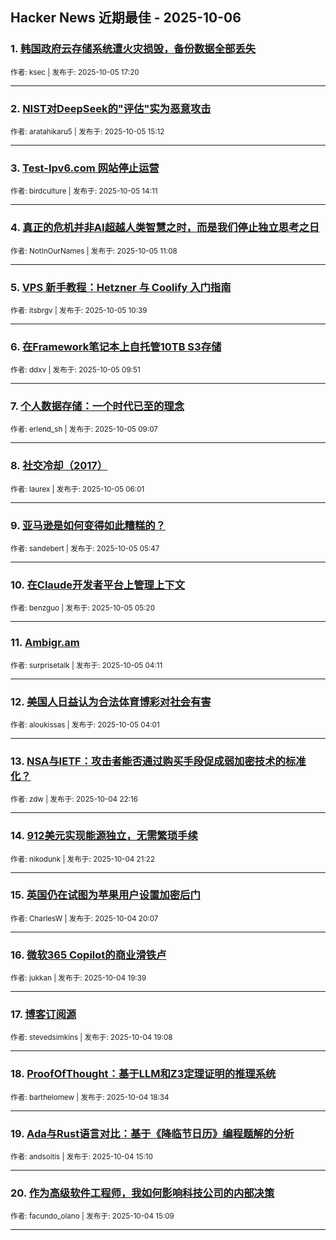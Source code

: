 ## Hacker News 近期最佳 - 2025-10-06


### 1. [韩国政府云存储系统遭火灾损毁，备份数据全部丢失](https://news.ycombinator.com/item?id=45483386)

<sub>作者: ksec | 发布于: 2025-10-05 17:20</sub>

---

### 2. [NIST对DeepSeek的"评估"实为恶意攻击](https://news.ycombinator.com/item?id=45482106)

<sub>作者: aratahikaru5 | 发布于: 2025-10-05 15:12</sub>

---

### 3. [Test-Ipv6.com 网站停止运营](https://news.ycombinator.com/item?id=45481609)

<sub>作者: birdculture | 发布于: 2025-10-05 14:11</sub>

---

### 4. [真正的危机并非AI超越人类智慧之时，而是我们停止独立思考之日](https://news.ycombinator.com/item?id=45480622)

<sub>作者: NotInOurNames | 发布于: 2025-10-05 11:08</sub>

---

### 5. [VPS 新手教程：Hetzner 与 Coolify 入门指南](https://news.ycombinator.com/item?id=45480506)

<sub>作者: itsbrgv | 发布于: 2025-10-05 10:39</sub>

---

### 6. [在Framework笔记本上自托管10TB S3存储](https://news.ycombinator.com/item?id=45480317)

<sub>作者: ddxv | 发布于: 2025-10-05 09:51</sub>

---

### 7. [个人数据存储：一个时代已至的理念](https://news.ycombinator.com/item?id=45480106)

<sub>作者: erlend_sh | 发布于: 2025-10-05 09:07</sub>

---

### 8. [社交冷却（2017）](https://news.ycombinator.com/item?id=45479165)

<sub>作者: laurex | 发布于: 2025-10-05 06:01</sub>

---

### 9. [亚马逊是如何变得如此糟糕的？](https://news.ycombinator.com/item?id=45479103)

<sub>作者: sandebert | 发布于: 2025-10-05 05:47</sub>

---

### 10. [在Claude开发者平台上管理上下文](https://news.ycombinator.com/item?id=45479006)

<sub>作者: benzguo | 发布于: 2025-10-05 05:20</sub>

---

### 11. [Ambigr.am](https://news.ycombinator.com/item?id=45478780)

<sub>作者: surprisetalk | 发布于: 2025-10-05 04:11</sub>

---

### 12. [美国人日益认为合法体育博彩对社会有害](https://news.ycombinator.com/item?id=45478749)

<sub>作者: aloukissas | 发布于: 2025-10-05 04:01</sub>

---

### 13. [NSA与IETF：攻击者能否通过购买手段促成弱加密技术的标准化？](https://news.ycombinator.com/item?id=45477206)

<sub>作者: zdw | 发布于: 2025-10-04 22:16</sub>

---

### 14. [912美元实现能源独立，无需繁琐手续](https://news.ycombinator.com/item?id=45476820)

<sub>作者: nikodunk | 发布于: 2025-10-04 21:22</sub>

---

### 15. [英国仍在试图为苹果用户设置加密后门](https://news.ycombinator.com/item?id=45476273)

<sub>作者: CharlesW | 发布于: 2025-10-04 20:07</sub>

---

### 16. [微软365 Copilot的商业滑铁卢](https://news.ycombinator.com/item?id=45476045)

<sub>作者: jukkan | 发布于: 2025-10-04 19:39</sub>

---

### 17. [博客订阅源](https://news.ycombinator.com/item?id=45475808)

<sub>作者: stevedsimkins | 发布于: 2025-10-04 19:08</sub>

---

### 18. [ProofOfThought：基于LLM和Z3定理证明的推理系统](https://news.ycombinator.com/item?id=45475529)

<sub>作者: barthelomew | 发布于: 2025-10-04 18:34</sub>

---

### 19. [Ada与Rust语言对比：基于《降临节日历》编程题解的分析](https://news.ycombinator.com/item?id=45473861)

<sub>作者: andsoitis | 发布于: 2025-10-04 15:10</sub>

---

### 20. [作为高级软件工程师，我如何影响科技公司的内部决策](https://news.ycombinator.com/item?id=45473852)

<sub>作者: facundo_olano | 发布于: 2025-10-04 15:09</sub>

---
